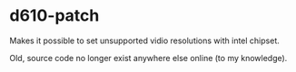 # d610-patch

Makes it possible to set unsupported vidio resolutions with intel chipset.

Old, source code no longer exist anywhere else online (to my knowledge). 
